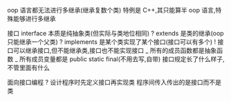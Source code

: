 <!--
 * @Author: Weidows
 * @Date: 2020-10-20 20:50:57
 * @LastEditors: Weidows
 * @LastEditTime: 2020-10-20 21:01:44
 * @FilePath: \Weidows\Java\src\main\java\twenty\july\my_interface\interface\README.md
-->

oop 语言都无法进行多继承(继承复数个类)
特例是 C++,其只能算半 oop 语言,特殊能够进行多继承

接口 interface
本质是纯抽象类(但实际与类地位相同)
? extends 是类的继承(oop 只能继承一个父类)
? implements 是某个类实现了某个接口(接口可以有多个)
! 接口可以继承接口,但不能继承类,接口也不能实现接口
_ 所有的成员函数都是抽象函数
_ 所有成员变量都是 public static final(不用去写,自带)
接口规定长了什么样子,不管里面有什么

面向接口编程
? 设计程序时先定义接口再实现类
程序间传入传出的是接口而不是类
